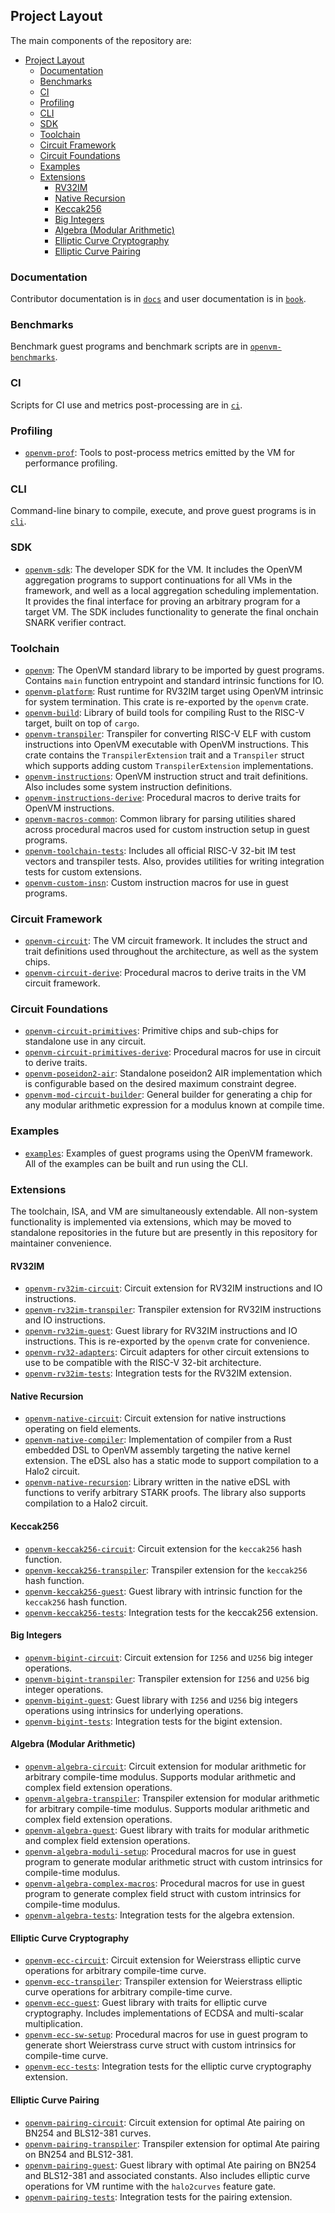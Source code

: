## Project Layout

The main components of the repository are:

- [Project Layout](#project-layout)
  - [Documentation](#documentation)
  - [Benchmarks](#benchmarks)
  - [CI](#ci)
  - [Profiling](#profiling)
  - [CLI](#cli)
  - [SDK](#sdk)
  - [Toolchain](#toolchain)
  - [Circuit Framework](#circuit-framework)
  - [Circuit Foundations](#circuit-foundations)
  - [Examples](#examples)
  - [Extensions](#extensions)
    - [RV32IM](#rv32im)
    - [Native Recursion](#native-recursion)
    - [Keccak256](#keccak256)
    - [Big Integers](#big-integers)
    - [Algebra (Modular Arithmetic)](#algebra-modular-arithmetic)
    - [Elliptic Curve Cryptography](#elliptic-curve-cryptography)
    - [Elliptic Curve Pairing](#elliptic-curve-pairing)

### Documentation

Contributor documentation is in [`docs`](../../docs) and user documentation is in [`book`](../../book).

### Benchmarks

Benchmark guest programs and benchmark scripts are in [`openvm-benchmarks`](../../benchmarks).

### CI

Scripts for CI use and metrics post-processing are in [`ci`](../../ci).

### Profiling

- [`openvm-prof`](../../crates/prof): Tools to post-process metrics emitted by the VM for performance profiling.

### CLI

Command-line binary to compile, execute, and prove guest programs is in [`cli`](../../crates/cli).

### SDK

- [`openvm-sdk`](../../crates/sdk): The developer SDK for the VM. It includes the OpenVM aggregation programs to support continuations for all VMs in the framework, and well as a local aggregation scheduling implementation. It provides the final interface for proving an arbitrary program for a target VM. The SDK includes functionality to generate the final onchain SNARK verifier contract.

### Toolchain

- [`openvm`](../../crates/toolchain/openvm): The OpenVM standard library to be imported by guest programs. Contains `main` function entrypoint and standard intrinsic functions for IO.
- [`openvm-platform`](../../crates/toolchain/platform): Rust runtime for RV32IM target using OpenVM intrinsic for system termination. This crate is re-exported by the `openvm` crate.
- [`openvm-build`](../../crates/toolchain/build): Library of build tools for compiling Rust to the RISC-V target, built on top of `cargo`.
- [`openvm-transpiler`](../../crates/toolchain/transpiler): Transpiler for converting RISC-V ELF with custom instructions into OpenVM executable with OpenVM instructions. This crate contains the `TranspilerExtension` trait and a `Transpiler` struct which supports adding custom `TranspilerExtension` implementations.
- [`openvm-instructions`](../../crates/toolchain/instructions): OpenVM instruction struct and trait definitions. Also includes some system instruction definitions.
- [`openvm-instructions-derive`](../../crates/toolchain/instructions/derive): Procedural macros to derive traits for OpenVM instructions.
- [`openvm-macros-common`](../../crates/toolchain/macros): Common library for parsing utilities shared across procedural macros used for custom instruction setup in guest programs.
- [`openvm-toolchain-tests`](../../crates/toolchain/tests): Includes all official RISC-V 32-bit IM test vectors and transpiler tests. Also, provides utilities for writing integration tests for custom extensions.
- [`openvm-custom-insn`](../../crates/toolchain/custom_insn): Custom instruction macros for use in guest programs.

### Circuit Framework

- [`openvm-circuit`](../../crates/vm): The VM circuit framework. It includes the struct and trait definitions used throughout the architecture, as well as the system chips.
- [`openvm-circuit-derive`](../../crates/vm/derive): Procedural macros to derive traits in the VM circuit framework.

### Circuit Foundations

- [`openvm-circuit-primitives`](../../crates/circuits/primitives): Primitive chips and sub-chips for standalone use in any circuit.
- [`openvm-circuit-primitives-derive`](../../crates/circuits/primitives/derive): Procedural macros for use in circuit to derive traits.
- [`openvm-poseidon2-air`](../../crates/circuits/poseidon2-air): Standalone poseidon2 AIR implementation which is configurable based on the desired maximum constraint degree.
- [`openvm-mod-circuit-builder`](../../crates/circuits/mod-builder): General builder for generating a chip for any modular arithmetic expression for a modulus known at compile time.

### Examples

- [`examples`](../../examples): Examples of guest programs using the OpenVM framework. All of the examples can be built and run using the CLI.

### Extensions

The toolchain, ISA, and VM are simultaneously extendable. All non-system functionality is implemented via extensions, which may be moved to standalone repositories in the future but are presently in this repository for maintainer convenience.

#### RV32IM

- [`openvm-rv32im-circuit`](../../extensions/rv32im/circuit): Circuit extension for RV32IM instructions and IO instructions.
- [`openvm-rv32im-transpiler`](../../extensions/rv32im/transpiler): Transpiler extension for RV32IM instructions and IO instructions.
- [`openvm-rv32im-guest`](../../extensions/rv32im/guest): Guest library for RV32IM instructions and IO instructions. This is re-exported by the `openvm` crate for convenience.
- [`openvm-rv32-adapters`](../../extensions/rv32-adapters): Circuit adapters for other circuit extensions to use to be compatible with the RISC-V 32-bit architecture.
- [`openvm-rv32im-tests`](../../extensions/rv32im/tests): Integration tests for the RV32IM extension.

#### Native Recursion

- [`openvm-native-circuit`](../../extensions/native/circuit/): Circuit extension for native instructions operating on field elements.
- [`openvm-native-compiler`](../../extensions/native/compiler/): Implementation of compiler from a Rust embedded DSL to OpenVM assembly targeting the native kernel extension. The eDSL also has a static mode to support compilation to a Halo2 circuit.
- [`openvm-native-recursion`](../../extensions/native/recursion): Library written in the native eDSL with functions to verify arbitrary STARK proofs. The library also supports compilation to a Halo2 circuit.

#### Keccak256

- [`openvm-keccak256-circuit`](../../extensions/keccak256/circuit): Circuit extension for the `keccak256` hash function.
- [`openvm-keccak256-transpiler`](../../extensions/keccak256/transpiler): Transpiler extension for the `keccak256` hash function.
- [`openvm-keccak256-guest`](../../extensions/keccak256/guest): Guest library with intrinsic function for the `keccak256` hash function.
- [`openvm-keccak256-tests`](../../extensions/keccak256/tests): Integration tests for the keccak256 extension.

#### Big Integers

- [`openvm-bigint-circuit`](../../extensions/bigint/circuit): Circuit extension for `I256` and `U256` big integer operations.
- [`openvm-bigint-transpiler`](../../extensions/bigint/transpiler): Transpiler extension for `I256` and `U256` big integer operations.
- [`openvm-bigint-guest`](../../extensions/bigint/guest): Guest library with `I256` and `U256` big integers operations using intrinsics for underlying operations.
- [`openvm-bigint-tests`](../../extensions/bigint/tests): Integration tests for the bigint extension.

#### Algebra (Modular Arithmetic)

- [`openvm-algebra-circuit`](../../extensions/algebra/circuit): Circuit extension for modular arithmetic for arbitrary compile-time modulus. Supports modular arithmetic and complex field extension operations.
- [`openvm-algebra-transpiler`](../../extensions/algebra/transpiler): Transpiler extension for modular arithmetic for arbitrary compile-time modulus. Supports modular arithmetic and complex field extension operations.
- [`openvm-algebra-guest`](../../extensions/algebra/guest): Guest library with traits for modular arithmetic and complex field extension operations.
- [`openvm-algebra-moduli-setup`](../../extensions/algebra/moduli-setup): Procedural macros for use in guest program to generate modular arithmetic struct with custom intrinsics for compile-time modulus.
- [`openvm-algebra-complex-macros`](../../extensions/algebra/guest/src/field/complex-macros): Procedural macros for use in guest program to generate complex field struct with custom intrinsics for compile-time modulus.
- [`openvm-algebra-tests`](../../extensions/algebra/tests): Integration tests for the algebra extension.

#### Elliptic Curve Cryptography

- [`openvm-ecc-circuit`](../../extensions/ecc/circuit): Circuit extension for Weierstrass elliptic curve operations for arbitrary compile-time curve.
- [`openvm-ecc-transpiler`](../../extensions/ecc/transpiler): Transpiler extension for Weierstrass elliptic curve operations for arbitrary compile-time curve.
- [`openvm-ecc-guest`](../../extensions/ecc/guest): Guest library with traits for elliptic curve cryptography. Includes implementations of ECDSA and multi-scalar multiplication.
- [`openvm-ecc-sw-setup`](../../extensions/ecc/sw-setup): Procedural macros for use in guest program to generate short Weierstrass curve struct with custom intrinsics for compile-time curve.
- [`openvm-ecc-tests`](../../extensions/ecc/tests): Integration tests for the elliptic curve cryptography extension.

#### Elliptic Curve Pairing

- [`openvm-pairing-circuit`](../../extensions/pairing/circuit): Circuit extension for optimal Ate pairing on BN254 and BLS12-381 curves.
- [`openvm-pairing-transpiler`](../../extensions/pairing/transpiler): Transpiler extension for optimal Ate pairing on BN254 and BLS12-381.
- [`openvm-pairing-guest`](../../extensions/pairing/guest): Guest library with optimal Ate pairing on BN254 and BLS12-381 and associated constants. Also includes elliptic curve operations for VM runtime with the `halo2curves` feature gate.
- [`openvm-pairing-tests`](../../extensions/pairing/tests): Integration tests for the pairing extension.
